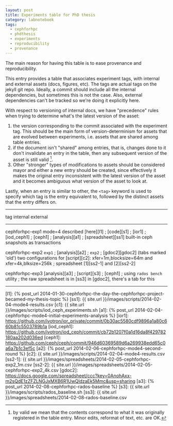 ```yaml
---
layout: post
title: Experiments table for PhD thesis
category: labnotebook
tags:
  - cephforhpc
  - phdthesis
  - experiments
  - reproducibility
  - provenance
---
```


The main reason for having this table is to ease provenance and
reproducibility.

This entry provides a table that associates experiment tags, with
internal and external assets (docs, figures, etc). The tags are actual
tags on the jekyll git repo. Ideally, a commit should include all the
internal dependencies, but sometimes this is not the case. Also,
external dependencies can't be tracked so we're doing it explicitly
here.

With respect to versioning of internal docs, we have "precedence" 
rules when trying to determine what's the latest version of the asset:

  1. the version corresponding to the commit associated with the 
     experiment tag. This should be the main form of 
     version-determinism for assets that are evolved between 
     experiments, i.e. assets that are shared among table entries.
  2. if the document isn't "shared" among entries, that is, changes 
     done to it don't invalidate an entry in the table, then any 
     subsequent version of the asset is still valid [^valid].
  3. Other "stronger" types of modifications to assets should be 
     considered mayor and either a new entry should be created, since 
     effectively it makes the original entry inconsistent with the 
     latest version of the asset and it becomes ambiguous what version 
     of the asset to look at.

[^valid]: by valid we mean that the contents correspond to what it was 
originally registered in the table entry. Minor edits, reformat of 
text, etc. are OK.

Lastly, when an entry is similar to other, the `<tag>` keyword is used 
to specify which tag is the entry equivalent to, followed by the 
distinct assets that the entry differs on.

------------------------------------------------------------------------------------------------------------
   tag             internal                                      external
-----------------  --------------------------------------------  -------------------------------------------
 cephforhpc-exp1   mode=4 described [here][l1] ; [code][s1] ;    [ior1] ; [iod_ceph1] ; [ceph1] ;
                   [analysis][a1] ; [spreadsheet][ss1]           built-in ceph snapshots as transactions

 cephforhpc-exp2   `exp1` ; [analysis][a2] ;                     `exp2` ; [gdoc2][gdoc2] (tabs marked 'old')
                   two configurations for [script][c2]:
                   xfer=1m,blocksize=64m and
                   xfer=4k,blksize=256k ; spreadsheet
                   [1][ss2-1] and [2][ss2-2]

 cephforhpc-exp3   [analysis][a3] ; [script][s3] ;               [ceph1] ; using `rados bench` utility ;
                   the raw spreadsheet is in [ss3]               in [gdoc2], there's a tab for this

------------------------------------------------------------------------------------------------------------

[l1]: {% post_url 2014-01-30-cephforhpc-the-day-the-cephforhpc-project-becamed-my-thesis-topic %}
[ss1]: {{ site.url }}/images/scripts/2014-02-04-mode4-results.csv
[c1]: {{ site.url }}/images/scripts/iod_ceph_experiments.sh
[a1]: {% post_url 2014-02-04-cephforhpc-mode4-initial-experiments-analysis %}
[ior1]: https://github.com/ivotron/ior_private/commit/0b30ac5580cdf9896a1a80c660b81c5503789b1a
[iod_ceph1]: https://github.com/ivotron/iod_ceph/commit/cb72b1207f0a1d16da8f429782180aa202d036ed
[ceph1]: https://github.com/ceph/ceph/commit/946d60369589d6a269938edd65c0a6a7b1c3ef5c
[a2]: {% post_url 2014-02-06-cephforhpc-mode4-second-round %}
[c2]: {{ site.url }}/images/scripts/2014-02-04-mode4-results.csv
[ss2-1]: {{ site.url }}/images/spreadsheets/2014-02-05-cephforhpc-exp2_1m.csv
[ss2-2]: {{ site.url }}/images/spreadsheets/2014-02-05-cephforhpc-exp2_4k.csv
[gdoc2]: https://docs.google.com/spreadsheet/ccc?key=0AnohAxx-m2sQdE1zZFZLNGJxMXB6R1UwQldzaEk5Mmc&usp=sharing
[a3]: {% post_url 2014-02-08-cephforhpc-rados-baseline %}
[s3]: {{ site.url }}/images/scripts/rados_baseline.sh
[ss3]: {{ site.url }}/images/spreadsheets/2014-02-08-rados-baseline.csv
